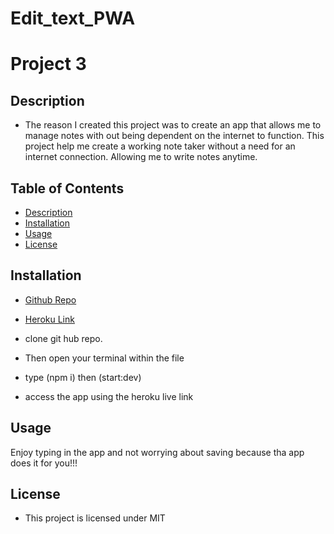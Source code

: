 # Edit_text_PWA

# Project 3

## Description

- The reason I created this project was to create an app that allows me to manage notes with out being dependent on the internet to function. This project help me create a working note taker without a need for an internet connection. Allowing me to write notes anytime.

## Table of Contents

- [Description](#description)
- [Installation](#installation)
- [Usage](#usage)
- [License](#license)

## Installation

- [Github Repo](https://github.com/jjtalamonti/Edit_text_PWA)
- [Heroku Link](https://cryptic-hamlet-22265.herokuapp.com/)

- clone git hub repo.
- Then open your terminal within the file
- type (npm i) then (start:dev)
- access the app using the heroku live link

## Usage

Enjoy typing in the app and not worrying about saving because tha app does it for you!!!

## License

- This project is licensed under MIT
